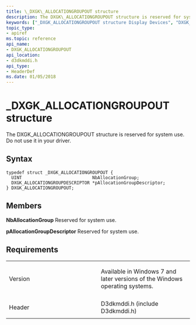 ```yaml
---
title: \_DXGK\_ALLOCATIONGROUPOUT structure
description: The DXGK\_ALLOCATIONGROUPOUT structure is reserved for system use. Do not use it in your driver.
keywords: ["_DXGK_ALLOCATIONGROUPOUT structure Display Devices", "DXGK_ALLOCATIONGROUPOUT structure Display Devices"]
topic_type:
- apiref
ms.topic: reference
api_name:
- DXGK_ALLOCATIONGROUPOUT
api_location:
- d3dkmddi.h
api_type:
- HeaderDef
ms.date: 01/05/2018
---
```


# \_DXGK\_ALLOCATIONGROUPOUT structure


The DXGK\_ALLOCATIONGROUPOUT structure is reserved for system use. Do not use it in your driver.

## Syntax

```ManagedCPlusPlus
typedef struct _DXGK_ALLOCATIONGROUPOUT {
  UINT                           NbAllocationGroup;
  DXGK_ALLOCATIONGROUPDESCRIPTOR *pAllocationGroupDescriptor;
} DXGK_ALLOCATIONGROUPOUT;
```

## Members

**NbAllocationGroup**
Reserved for system use.

**pAllocationGroupDescriptor**
Reserved for system use.

## Requirements

<table>
<colgroup>
<col width="50%" />
<col width="50%" />
</colgroup>
<tbody>
<tr class="odd">
<td align="left"><p>Version</p></td>
<td align="left"><p>Available in Windows 7 and later versions of the Windows operating systems.</p></td>
</tr>
<tr class="even">
<td align="left"><p>Header</p></td>
<td align="left">D3dkmddi.h (include D3dkmddi.h)</td>
</tr>
</tbody>
</table>

 

 





